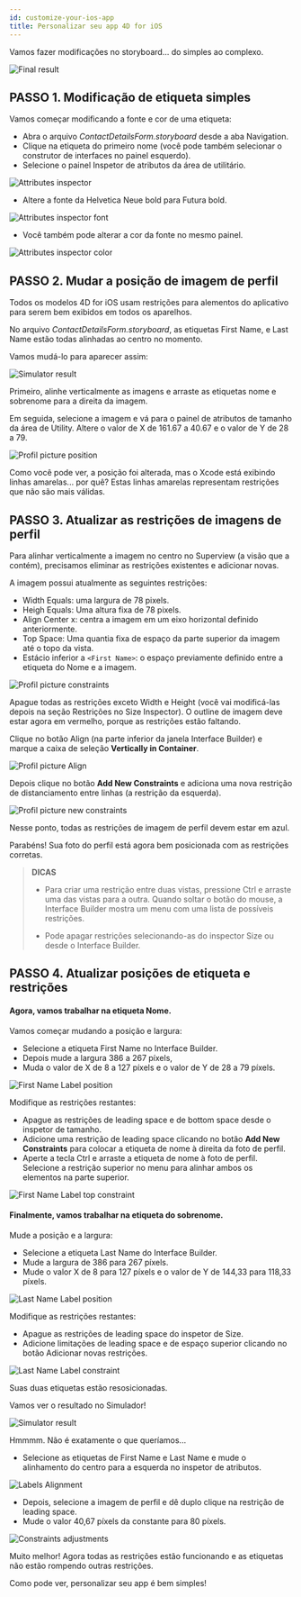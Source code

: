 ```yaml
---
id: customize-your-ios-app
title: Personalizar seu app 4D for iOS
---
```


Vamos fazer modificações no storyboard... do simples ao complexo.

![Final result](img/Simlator-Before-After-Xcode-4D-for-iOS.png)

## PASSO 1. Modificação de etiqueta simples

Vamos começar modificando a fonte e cor de uma etiqueta:

* Abra o arquivo *ContactDetailsForm.storyboard* desde a aba Navigation.
* Clique na etiqueta do primeiro nome (você pode também selecionar o construtor de interfaces no painel esquerdo).
* Selecione o painel Inspetor de atributos da área de utilitário.

![Attributes inspector](img/Attributes-inspector-Xcode-4D-for-iOS.png)

* Altere a fonte da Helvetica Neue bold para Futura bold.

![Attributes inspector font](img/Attributes-inspector-font-Xcode-4D-for-iOS.png)

* Você também pode alterar a cor da fonte no mesmo painel.

![Attributes inspector color](img/Attributes-inspector-color-Xcode-4D-for-iOS.png)

## PASSO 2. Mudar a posição de imagem de perfil

Todos os modelos 4D for iOS usam restrições para alementos do aplicativo para serem bem exibidos em todos os aparelhos.

No arquivo *ContactDetailsForm.storyboard*, as etiquetas First Name, e Last Name estão todas alinhadas ao centro no momento.

Vamos mudá-lo para aparecer assim:

![Simulator result](img/Simlator-Final-Xcode-4D-for-iOS.png)

Primeiro, alinhe verticalmente as imagens e arraste as etiquetas nome e sobrenome para a direita da imagem.

Em seguida, selecione a imagem e vá para o painel de atributos de tamanho da área de Utility. Altere o valor de X de 161.67 a 40.67 e o valor de Y de 28 a 79.

![Profil picture position](img/Profil-picture-position-Xcode-4D-for-iOS.png)

Como você pode ver, a posição foi alterada, mas o Xcode está exibindo linhas amarelas... por quê? Estas linhas amarelas representam restrições que não são mais válidas.

## PASSO 3. Atualizar as restrições de imagens de perfil

Para alinhar verticalmente a imagem no centro no Superview (a visão que a contém), precisamos eliminar as restrições existentes e adicionar novas.

A imagem possui atualmente as seguintes restrições:

* Width Equals: uma largura de 78 pixels.
* Heigh Equals: Uma altura fixa de 78 pixels.
* Align Center x: centra a imagem em um eixo horizontal definido anteriormente.
* Top Space: Uma quantia fixa de espaço da parte superior da imagem até o topo da vista.
* Estácio inferior a `<First Name>`: o espaço previamente definido entre a etiqueta do Nome e a imagem.

![Profil picture constraints](img/Profil-picture-constraints-Xcode-4D-for-iOS.png)

Apague todas as restrições exceto Width e Height (você vai modificá-las depois na seção Restrições no Size Inspector). O outline de imagem deve estar agora em vermelho, porque as restrições estão faltando.

Clique no botão Align (na parte inferior da janela Interface Builder) e marque a caixa de seleção **Vertically in Container**.

![Profil picture Align](img/Profil-picture-Align-Xcode-4D-for-iOS.png)

Depois clique no botão **Add New Constraints** e adiciona uma nova restrição de distanciamento entre linhas (a restrição da esquerda).

![Profil picture new constraints](img/Profil-picture-new-constraints-4D-for-iOS.png)

Nesse ponto, todas as restrições de imagem de perfil devem estar em azul.

Parabéns! Sua foto do perfil está agora bem posicionada com as restrições corretas.

> **DICAS**
> 
> * Para criar uma restrição entre duas vistas, pressione Ctrl e arraste uma das vistas para a outra. Quando soltar o botão do mouse, a Interface Builder mostra um menu com uma lista de possíveis restrições.
> 
> * Pode apagar restrições selecionando-as do inspector Size ou desde o Interface Builder.

## PASSO 4. Atualizar posições de etiqueta e restrições

#### Agora, vamos trabalhar na etiqueta Nome.

Vamos começar mudando a posição e largura:

* Selecione a etiqueta First Name no Interface Builder.
* Depois mude a largura 386 a 267 píxels,
* Muda o valor de X de 8 a 127 píxels e o valor de Y de 28 a 79 píxels.

![First Name Label position](img/First-Name-Label-position-Xcode-4D-for-iOS.png)

Modifique as restrições restantes:

* Apague as restrições de leading space e de bottom space desde o inspetor de tamanho.
* Adicione uma restrição de leading space clicando no botão **Add New Constraints** para colocar a etiqueta de nome à direita da foto de perfil.
* Aperte a tecla Ctrl e arraste a etiqueta de nome à foto de perfil. Selecione a restrição superior no menu para alinhar ambos os elementos na parte superior.

![First Name Label top constraint](img/First-Name-Label-top-constraint-Xcode-4D-for-iOS.png)

#### Finalmente, vamos trabalhar na etiqueta do sobrenome.

Mude a posição e a largura:

* Selecione a etiqueta Last Name do Interface Builder.
* Mude a largura de 386  para 267 píxels.
* Mude o valor X de 8 para 127 píxels e o valor de Y de 144,33 para 118,33 píxels.

![Last Name Label position](img/Last-Name-Label-position-Xcode-4D-for-iOS.png)

Modifique as restrições restantes:

* Apague as restrições de leading space do inspetor de Size.
* Adicione limitações de leading space e de espaço superior clicando no botão Adicionar novas restrições.

![Last Name Label constraint](img/Last-Name-Label-constraint-Xcode-4D-for-iOS.png)

Suas duas etiquetas estão resosicionadas.

Vamos ver o resultado no Simulador!

![Simulator result](img/Simulator-Xcode-4D-for-iOS.png)

Hmmmm. Não é exatamente o que queríamos...

* Selecione as etiquetas de First Name e Last Name e mude o alinhamento do centro para a esquerda no inspetor de atributos.

![Labels Alignment](img/Labels-Alignment-Xcode-4D-for-iOS.png)

* Depois, selecione a imagem de perfil e dê duplo clique na restrição de leading space.
* Mude o valor 40,67 píxels da constante para 80 píxels.

![Constraints adjustments](img/Constraints-adjustments-Xcode-4D-for-iOS.png)

Muito melhor! Agora todas as restrições estão funcionando e as etiquetas não estão rompendo outras restrições.

Como pode ver, personalizar seu app é bem simples!
